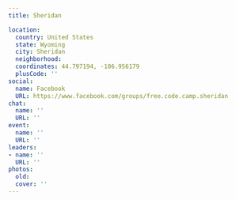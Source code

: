 ```yaml
---
title: Sheridan

location:
  country: United States
  state: Wyoming
  city: Sheridan
  neighborhood: 
  coordinates: 44.797194, -106.956179
  plusCode: ''
social:
  name: Facebook
  URL: https://www.facebook.com/groups/free.code.camp.sheridan
chat:
  name: ''
  URL: ''
event:
  name: ''
  URL: ''
leaders:
- name: ''
  URL: ''
photos:
  old: 
  cover: ''
---
```

